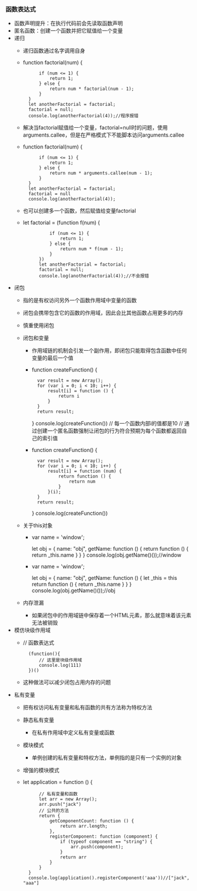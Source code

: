 ### 函数表达式

* 函数声明提升：在执行代码前会先读取函数声明
* 匿名函数：创建一个函数并把它赋值给一个变量
* 递归
    - 递归函数通过名字调用自身
    - function factorial(num) {

                if (num <= 1) {
                    return 1;
                } else {
                    return num * factorial(num - 1);
                }
            }
            let anotherFactorial = factorial;
            factorial = null;
            console.log(anotherFactorial(4));//程序报错

    - 解决当factorial赋值给一个变量，factorial=null时的问题，使用arguments.callee，但是在严格模式下不能脚本访问arguments.callee
    - function factorial(num) {

                if (num <= 1) {
                    return 1;
                } else {
                    return num * arguments.callee(num - 1);
                }
            }
            let anotherFactorial = factorial;
            factorial = null
            console.log(anotherFactorial(4));

    - 也可以创建多一个函数，然后赋值给变量factorial
    - let factorial = (function f(num) {

                    if (num <= 1) {
                        return 1;
                    } else {
                        return num * f(num - 1);
                    }
                })
                let anotherFactorial = factorial;
                factorial = null;
                console.log(anotherFactorial(4));//不会报错

* 闭包
    - 指的是有权访问另外一个函数作用域中变量的函数
    - 闭包会携带包含它的函数的作用域，因此会比其他函数占用更多的内存
    - 慎重使用闭包
    - 闭包和变量
        - 作用域链的机制会引发一个副作用，即闭包只能取得包含函数中任何变量的最后一个值

        - function createFunction() {

                var result = new Array();
                for (var i = 0; i < 10; i++) {
                    result[i] = function () {
                        return i
                    }
                }
                return result;
            }
            console.log(createFunction())
            // 每一个函数内部i的值都是10
            // 通过创建一个匿名函数强制让闭包的行为符合预期为每个函数都返回自己的索引值

        - function createFunction() {

                var result = new Array();
                for (var i = 0; i < 10; i++) {
                    result[i] = function (num) {
                        return function () {
                            return num
                        }
                    }(i);
                }
                return result;
            }
            console.log(createFunction())

    - 关于this对象
        - var name = 'window';

            let obj = {
                name: "obj",
                getName: function () {
                    return function () {
                        return _this.name
                    }
                }
            }
            console.log(obj.getName()());//window

        - var name = 'window';

            let obj = {
                name: "obj",
                getName: function () {
                    let _this = this
                    return function () {
                        return _this.name
                    }
                }
            }
            console.log(obj.getName()());//obj

    - 内存泄漏
        - 如果闭包中的作用域链中保存着一个HTML元素，那么就意味着该元素无法被销毁
* 模仿块级作用域
    - // 函数表达式

            (function(){
                // 这里是块级作用域
                console.log(111)
            })()

    - 这种做法可以减少闭包占用内存的问题
* 私有变量
    - 把有权访问私有变量和私有函数的共有方法称为特权方法
    - 静态私有变量
        - 在私有作用域中定义私有变量或函数
    - 模块模式
        - 单例创建的私有变量和特权方法，单例指的是只有一个实例的对象
    - 增强的模块模式
    - let application = function () {

                // 私有变量和函数
                let arr = new Array();
                arr.push("jack")
                // 公共的方法
                return {
                    getComponentCount: function () {
                        return arr.length;
                    },
                    registerComponent: function (component) {
                        if (typeof component == "string") {
                            arr.push(component);
                        }
                        return arr
                    }
                }
            }
            console.log(application().registerComponent('aaa'))//["jack", "aaa"]
